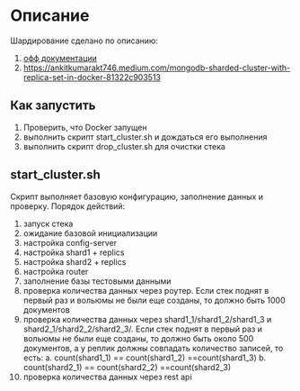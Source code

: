 # Описание

Шардирование сделано по описанию:
1. [офф документации](https://www.mongodb.com/docs/manual/tutorial/deploy-shard-cluster/#overview)
2. https://ankitkumarakt746.medium.com/mongodb-sharded-cluster-with-replica-set-in-docker-81322c903513


## Как запустить
1. Проверить, что Docker запущен
2. выполнить скрипт start_cluster.sh и дождаться его выполнения
3. выполнить скрипт drop_cluster.sh для очистки стека

## start_cluster.sh
Скрипт выполняет базовую конфигурацию, заполнение данных и проверку.
Порядок действий:
1) запуск стека
2) ожидание базовой инициализации
3) настройка config-server
4) настройка shard1 + replics
5) настройка shard2 + replics
6) настройка router
7) заполнение базы тестовыми данными
8) проверка количества данных через роутер.
Если стек поднят в первый раз и вольюмы не были еще созданы, то должно быть 1000 документов
9) проверка количества данных через shard1_1/shard1_2/shard1_3 и shard2_1/shard2_2/shard2_3/. 
Если стек поднят в первый раз и вольюмы не были еще созданы, то должно быть около 500 документов, а у реплик должны 
совпадать количество записей, то есть: 
a. count(shard1_1) == count(shard1_2) ==count(shard1_3)
b. count(shard2_1) == count(shard2_2) ==count(shard2_3)
10) проверка количества данных через rest api